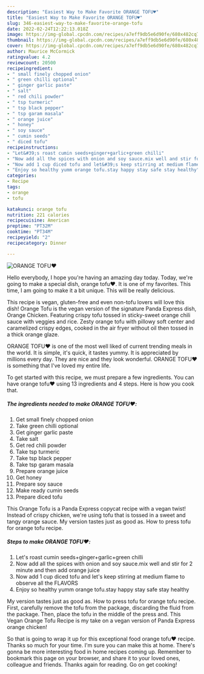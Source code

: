 ```yaml
---
description: "Easiest Way to Make Favorite ORANGE TOFU♥️"
title: "Easiest Way to Make Favorite ORANGE TOFU♥️"
slug: 346-easiest-way-to-make-favorite-orange-tofu
date: 2022-02-24T12:22:13.018Z
image: https://img-global.cpcdn.com/recipes/a7eff9db5e6d90fe/680x482cq70/orange-tofu-recipe-main-photo.jpg
thumbnail: https://img-global.cpcdn.com/recipes/a7eff9db5e6d90fe/680x482cq70/orange-tofu-recipe-main-photo.jpg
cover: https://img-global.cpcdn.com/recipes/a7eff9db5e6d90fe/680x482cq70/orange-tofu-recipe-main-photo.jpg
author: Maurice McCormick
ratingvalue: 4.2
reviewcount: 20500
recipeingredient:
- " small finely chopped onion"
- " green chilli optional"
- " ginger garlic paste"
- " salt"
- " red chili powder"
- " tsp turmeric"
- " tsp black pepper"
- " tsp garam masala"
- " orange juice"
- " honey"
- " soy sauce"
- " cumin seeds"
- " diced tofu"
recipeinstructions:
- "Let&#39;s roast cumin seeds+ginger+garlic+green chilli"
- "Now add all the spices with onion and soy sauce.mix well and stir for 2 minute and then add orange juice"
- "Now add 1 cup diced tofu and let&#39;s keep stirring at medium flame to observe all the FLAVORS"
- "Enjoy so healthy yumm orange tofu.stay happy stay safe stay healthy"
categories:
- Recipe
tags:
- orange
- tofu

katakunci: orange tofu 
nutrition: 221 calories
recipecuisine: American
preptime: "PT32M"
cooktime: "PT34M"
recipeyield: "2"
recipecategory: Dinner

---
```



![ORANGE TOFU♥️](https://img-global.cpcdn.com/recipes/a7eff9db5e6d90fe/680x482cq70/orange-tofu-recipe-main-photo.jpg)

Hello everybody, I hope you're having an amazing day today. Today, we're going to make a special dish, orange tofu♥️. It is one of my favorites. This time, I am going to make it a bit unique. This will be really delicious.

This recipe is vegan, gluten-free and even non-tofu lovers will love this dish! Orange Tofu is the vegan version of the signature Panda Express dish, Orange Chicken. Featuring crispy tofu tossed in sticky-sweet orange chili sauce with veggies and rice. Zesty orange tofu with pillowy soft center and caramelized crispy edges, cooked in the air fryer without oil then tossed in a thick orange glaze.

ORANGE TOFU♥️ is one of the most well liked of current trending meals in the world. It is simple, it's quick, it tastes yummy. It is appreciated by millions every day. They are nice and they look wonderful. ORANGE TOFU♥️ is something that I've loved my entire life.


To get started with this recipe, we must prepare a few ingredients. You can have orange tofu♥️ using 13 ingredients and 4 steps. Here is how you cook that.

<!--inarticleads1-->

##### The ingredients needed to make ORANGE TOFU♥️:

1. Get  small finely chopped onion
1. Take  green chilli optional
1. Get  ginger garlic paste
1. Take  salt
1. Get  red chili powder
1. Take  tsp turmeric
1. Take  tsp black pepper
1. Take  tsp garam masala
1. Prepare  orange juice
1. Get  honey
1. Prepare  soy sauce
1. Make ready  cumin seeds
1. Prepare  diced tofu


This Orange Tofu is a Panda Express copycat recipe with a vegan twist! Instead of crispy chicken, we&#39;re using tofu that is tossed in a sweet and tangy orange sauce. My version tastes just as good as. How to press tofu for orange tofu recipe. 

<!--inarticleads2-->

##### Steps to make ORANGE TOFU♥️:

1. Let&#39;s roast cumin seeds+ginger+garlic+green chilli
1. Now add all the spices with onion and soy sauce.mix well and stir for 2 minute and then add orange juice
1. Now add 1 cup diced tofu and let&#39;s keep stirring at medium flame to observe all the FLAVORS
1. Enjoy so healthy yumm orange tofu.stay happy stay safe stay healthy


My version tastes just as good as. How to press tofu for orange tofu recipe. First, carefully remove the tofu from the package, discarding the fluid from the package. Then, place the tofu in the middle of the press and. This Vegan Orange Tofu Recipe is my take on a vegan version of Panda Express orange chicken! 

So that is going to wrap it up for this exceptional food orange tofu♥️ recipe. Thanks so much for your time. I'm sure you can make this at home. There's gonna be more interesting food in home recipes coming up. Remember to bookmark this page on your browser, and share it to your loved ones, colleague and friends. Thanks again for reading. Go on get cooking!

